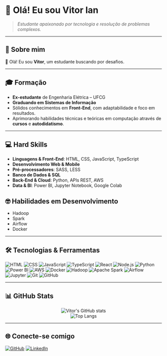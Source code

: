 # 👋 Olá! Eu sou Vitor Ian

> *Estudante apaixonado por tecnologia e resolução de problemas complexos.*

---

## 🧩 Sobre mim
👋 Olá! Eu sou **Vitor**, um estudante buscando por desafios.  

---

## 🎓 Formação
- **Ex-estudante** de Engenharia Elétrica – UFCG  
- **Graduando em Sistemas de Informação**  
- Sólidos conhecimentos em **Front-End**, com adaptabilidade e foco em resultados.  
- Aprimorando habilidades técnicas e teóricas em computação através de **cursos** e **autodidatismo**.

---

## 💻 Hard Skills
- **Linguagens & Front-End**: HTML, CSS, JavaScript, TypeScript  
- **Desenvolvimento Web & Mobile**  
- **Pré-processadores**: SASS, LESS  
- **Banco de Dados & SQL**  
- **Back-End & Cloud**: Python, APIs REST, AWS  
- **Data & BI**: Power BI, Jupyter Notebook, Google Colab

## 🤓 Habilidades em Desenvolvimento
- Hadoop  
- Spark  
- Airflow  
- Docker  

---

## 🛠️ Tecnologias & Ferramentas
![HTML](https://img.shields.io/badge/HTML5-E34F26?style=for-the-badge&logo=html5&logoColor=white)
![CSS](https://img.shields.io/badge/CSS3-1572B6?style=for-the-badge&logo=css3&logoColor=white)
![JavaScript](https://img.shields.io/badge/JavaScript-F7DF1E?style=for-the-badge&logo=javascript&logoColor=black)
![TypeScript](https://img.shields.io/badge/TypeScript-3178C6?style=for-the-badge&logo=typescript&logoColor=white)
![React](https://img.shields.io/badge/React-20232A?style=for-the-badge&logo=react&logoColor=61DAFB)
![Node.js](https://img.shields.io/badge/Node.js-43853D?style=for-the-badge&logo=node.js&logoColor=white)
![Python](https://img.shields.io/badge/Python-3776AB?style=for-the-badge&logo=python&logoColor=white)
![Power BI](https://img.shields.io/badge/Power%20BI-F2C811?style=for-the-badge&logo=powerbi&logoColor=black)
![AWS](https://img.shields.io/badge/AWS-232F3E?style=for-the-badge&logo=amazon-aws&logoColor=white)
![Docker](https://img.shields.io/badge/Docker-2496ED?style=for-the-badge&logo=docker&logoColor=white)
![Hadoop](https://img.shields.io/badge/Hadoop-FFB300?style=for-the-badge&logo=apachehadoop&logoColor=black)
![Apache Spark](https://img.shields.io/badge/Apache%20Spark-E25A1C?style=for-the-badge&logo=apachespark&logoColor=white)
![Airflow](https://img.shields.io/badge/Apache%20Airflow-017CEE?style=for-the-badge&logo=apacheairflow&logoColor=white)
![Jupyter](https://img.shields.io/badge/Jupyter-F37626?style=for-the-badge&logo=jupyter&logoColor=white)
![Git](https://img.shields.io/badge/Git-F05032?style=for-the-badge&logo=git&logoColor=white)
![GitHub](https://img.shields.io/badge/GitHub-181717?style=for-the-badge&logo=github&logoColor=white)

---

## 📊 GitHub Stats
<div align="center">

![Vitor's GitHub stats](https://github-readme-stats.vercel.app/api?username=Viitor22&show_icons=true&theme=radical)  
![Top Langs](https://github-readme-stats.vercel.app/api/top-langs/?username=Viitor22&layout=compact&theme=radical)

</div>

---

## 🌐 Conecte-se comigo
[![GitHub](https://img.shields.io/badge/GitHub-100000?style=for-the-badge&logo=github&logoColor=white)](https://github.com/Viitor22)
[![LinkedIn](https://img.shields.io/badge/LinkedIn-0A66C2?style=for-the-badge&logo=linkedin&logoColor=white)](https://www.linkedin.com/in/vitor-simplicio)
